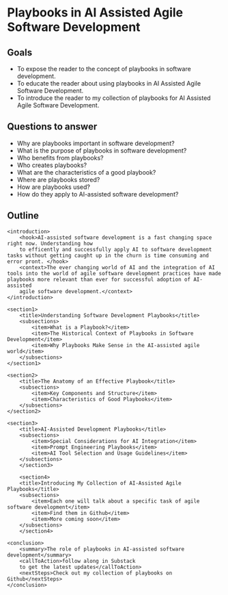 # Playbooks in AI Assisted Agile Software Development

## Goals
- To expose the reader to the concept of playbooks in software development.
- To educate the reader about using playbooks in AI Assisted Agile Software Development.
- To introduce the reader to my collection of playbooks for AI Assisted Agile Software Development.

## Questions to answer
- Why are playbooks important in software development?
- What is the purpose of playbooks in software development?
- Who benefits from playbooks?
- Who creates playbooks?
- What are the characteristics of a good playbook?
- Where are playbooks stored?
- How are playbooks used?
- How do they apply to AI-assisted software development?

## Outline

<?xml version="1.0" encoding="UTF-8"?>
<blogPostOutline>
    <title>Playbooks in AI Assisted Agile Software Development</title>

    <introduction>
        <hook>AI-assisted software development is a fast changing space right now. Understanding how
        to efficently and successfully apply AI to software development tasks without getting caught up in the churn is time consuming and error pront. </hook>
        <context>The ever changing world of AI and the integration of AI tools into the world of agile software development practices have made playbooks more relevant than ever for successful adoption of AI-assisted
        agile software development.</context>
    </introduction>

    <section1>
        <title>Understanding Software Development Playbooks</title>
        <subsections>
            <item>What is a Playbook?</item>
            <item>The Historical Context of Playbooks in Software Development</item>
            <item>Why Playbooks Make Sense in the AI-assisted agile world</item>
        </subsections>
    </section1>

    <section2>
        <title>The Anatomy of an Effective Playbook</title>
        <subsections>
            <item>Key Components and Structure</item>
            <item>Characteristics of Good Playbooks</item>
        </subsections>
    </section2>

    <section3>
        <title>AI-Assisted Development Playbooks</title>
        <subsections>
            <item>Special Considerations for AI Integration</item>
            <item>Prompt Engineering Playbooks</item>
            <item>AI Tool Selection and Usage Guidelines</item>
        </subsections>
        </section3>

        <section4>
        <title>Introducing My Collection of AI-Assisted Agile Playbooks</title>
        <subsections>
            <item>Each one will talk about a specific task of agile software development</item>
            <item>Find them in Github</item>
            <item>More coming soon</item>
        </subsections>
        </section4>

    <conclusion>
        <summary>The role of playbooks in AI-assisted software development</summary>
        <callToAction>follow along in Substack
        to get the latest updates</callToAction>
        <nextSteps>Check out my collection of playbooks on Github</nextSteps>
    </conclusion>
</blogPostOutline>
